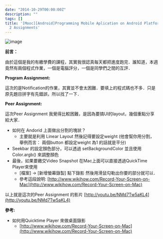 ```yaml
---
date: "2014-10-29T00:00:00Z"
description: ""
tags: []
title: '[Mooc][Android]Programming Mobile Aplication on Android Platform(week5) -
  2 Assignments'
---
```


![image](http://www.evanlin.com/images/2014/Android_ICON.jpg)

**前言：**

由於這個是我的有繳學費的課程，其實我很認真每天都把進度跑完．誰知道，本週竟然有兩個程式作業，一個是電腦評分，一個是同學們之間的互評．


**Program Assignment:**

這次的是Notification的作業，其實並不會太困難．要填上的程式碼也不多．只是原先題目拼字有先錯誤，所以找了一下．


**Peer Assignment:**

這次Peer Assignment 我覺得比較困難，是因為要搞UI的layout，幾個重點分享給大家．

- 如何在 Andorid 上面做出分割的塊狀？
    - 主要就是利用 Linear Layout 然後記得要設定weight (他會幫你用分割，舉例而言： 兩個button 都設定weight 為1 的話就是平分)
- Seekbar 的設定顏色部分，可以透過 setBackgroundColor 並且使用 Color.argb() 來調整顏色
- 最後，如果要繳交Video Snapshot 在Mac上面可以直接透過QuickTime Player來使用
    -  [檔案] -> [新增螢幕錄製] 點下錄影 然後用滑鼠勾勒出你要的部分就可以．
    - 參考這段說明: [http://www.wikihow.com/Record-Your-Screen-on-Mac](http://www.wikihow.com/Record-Your-Screen-on-Mac)
    
    
以上就是這次的Peer Assignment 的影片 [http://youtu.be/NMd7Tw5aKL4](http://youtu.be/NMd7Tw5aKL4)    

**參考:**

- 如何用Quicktime Player 來做桌面錄影
    - [http://www.wikihow.com/Record-Your-Screen-on-Mac](http://www.wikihow.com/Record-Your-Screen-on-Mac)
     
